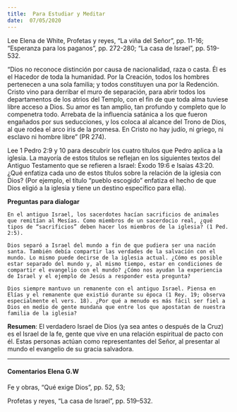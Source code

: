 ```yaml
---
title:  Para Estudiar y Meditar
date:  07/05/2020
---
```


Lee Elena de White, Profetas y reyes, “La viña del Señor”, pp. 11-16; “Esperanza para los paganos”, pp. 272-280; “La casa de Israel”, pp. 519-532.

“Dios no reconoce distinción por causa de nacionalidad, raza o casta. Él es el Hacedor de toda la humanidad. Por la Creación, todos los hombres pertenecen a una sola familia; y todos constituyen una por la Redención. Cristo vino para derribar el muro de separación, para abrir todos los departamentos de los atrios del Templo, con el fin de que toda alma tuviese libre acceso a Dios. Su amor es tan amplio, tan profundo y completo que lo compenetra todo. Arrebata de la influencia satánica a los que fueron engañados por sus seducciones, y los coloca al alcance del Trono de Dios, al que rodea el arco iris de la promesa. En Cristo no hay judío, ni griego, ni esclavo ni hombre libre” (PR 274).

Lee 1 Pedro 2:9 y 10 para descubrir los cuatro títulos que Pedro aplica a la iglesia. La mayoría de estos títulos se reflejan en los siguientes textos del Antiguo Testamento que se refieren a Israel: Éxodo 19:6 e Isaías 43:20. ¿Qué enfatiza cada uno de estos títulos sobre la relación de la iglesia con Dios? (Por ejemplo, el título “pueblo escogido” enfatiza el hecho de que Dios eligió a la iglesia y tiene un destino específico para ella).

**Preguntas para dialogar**

`En el antiguo Israel, los sacerdotes hacían sacrificios de animales que remitían al Mesías. Como miembros de un sacerdocio real, ¿qué tipos de “sacrificios” deben hacer los miembros de la iglesia? (1 Ped. 2:5).`

`Dios separó a Israel del mundo a fin de que pudiera ser una nación santa. También debía compartir las verdades de la salvación con el mundo. Lo mismo puede decirse de la iglesia actual. ¿Cómo es posible estar separado del mundo y, al mismo tiempo, estar en condiciones de compartir el evangelio con el mundo? ¿Cómo nos ayudan la experiencia de Israel y el ejemplo de Jesús a responder esta pregunta?`

`Dios siempre mantuvo un remanente con el antiguo Israel. Piensa en Elías y el remanente que existió durante su época (1 Rey. 19; observa especialmente el vers. 18). ¿Por qué a menudo es más fácil ser fiel a Dios en medio de gente mundana que entre los que apostatan de nuestra familia de la iglesia?`

**Resumen**:  El verdadero Israel de Dios (ya sea antes o después de la Cruz) es el Israel de la fe, gente que vive en una relación espiritual de pacto con él. Estas personas actúan como representantes del Señor, al presentar al mundo el evangelio de su gracia salvadora.

---

#### Comentarios Elena G.W

Fe y obras, “Qué exige Dios”, pp. 52, 53;

Profetas y reyes, “La casa de Israel”, pp. 519–532.